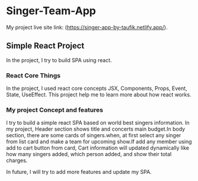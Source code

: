 # Singer-Team-App

My project live site link: (https://singer-app-by-taufik.netlify.app/).

## Simple React Project

In the project, I try to build SPA using react.

### React Core Things

In the project, I used react core concepts JSX, Components, Props, Event, State, UseEffect. This project help me to learn more about how react works.

### My project Concept and features

I try to build a simple react SPA based on world best singers information. In my project, Header section shows title and concerts main budget.In body section, there are some cards of singers.when, at first select any singer from list card and make a team for upcoming show.If add any member using add to cart button from card, Cart information will updated dynamically like how many singers added, which person added, and show their total charges. 

In future, I will try to add more features and update my SPA.

